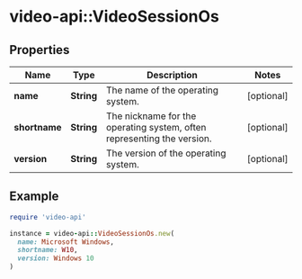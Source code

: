 # video-api::VideoSessionOs

## Properties

| Name | Type | Description | Notes |
| ---- | ---- | ----------- | ----- |
| **name** | **String** | The name of the operating system. | [optional] |
| **shortname** | **String** | The nickname for the operating system, often representing the version. | [optional] |
| **version** | **String** | The version of the operating system. | [optional] |

## Example

```ruby
require 'video-api'

instance = video-api::VideoSessionOs.new(
  name: Microsoft Windows,
  shortname: W10,
  version: Windows 10
)
```

